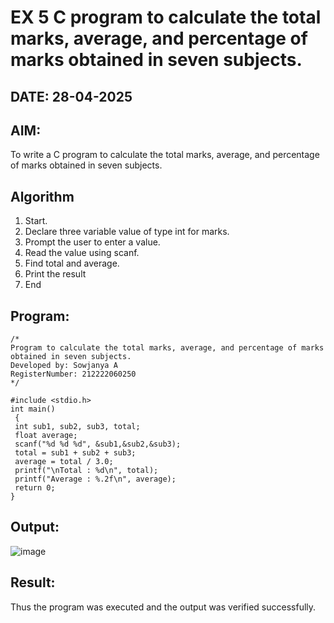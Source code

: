 # EX 5 C program to calculate the total marks, average, and percentage of marks obtained in seven subjects.
## DATE: 28-04-2025
## AIM:
To write a C program to calculate the total marks, average, and percentage of marks obtained in seven subjects.

## Algorithm
1. Start.
2. Declare three variable value of type int for marks.
3. Prompt the user to enter a value.
4. Read the value using scanf.
5. Find total and average.
6. Print the result
7. End

## Program:
```
/*
Program to calculate the total marks, average, and percentage of marks obtained in seven subjects.
Developed by: Sowjanya A
RegisterNumber: 212222060250
*/

#include <stdio.h>
int main()
 {
 int sub1, sub2, sub3, total;
 float average;
 scanf("%d %d %d", &sub1,&sub2,&sub3);
 total = sub1 + sub2 + sub3;
 average = total / 3.0;
 printf("\nTotal : %d\n", total);
 printf("Average : %.2f\n", average);
 return 0;
}

```

## Output:

![image](https://github.com/user-attachments/assets/27166900-e07e-45a1-9780-474709f8576b)


## Result:
Thus the program was executed and the output was verified successfully.
